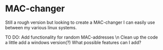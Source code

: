 # MAC-changer
Still a rough version but looking to create a MAC-changer I can easily use between my various linux systems. 

TO DO:
  Add functionality for random MAC-addresses \n
  Clean up the code a little
  add a windows version(?)
  What possible features can I add?
